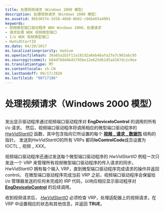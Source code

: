 ```yaml
---
title: 处理视频请求（Windows 2000 模型）
description: 处理视频请求（Windows 2000 模型）
ms.assetid: 86b3037e-2d18-46b0-8b02-c66be65a4001
keywords:
- 视频微型端口驱动程序 WDK Windows 2000，处理请求
- 请求处理 WDK 视频微型端口
- I/o WDK 视频微型端口
- HwVidStartIO
ms.date: 04/20/2017
ms.localizationpriority: medium
ms.openlocfilehash: 30a65a2b5f11a181d2a6eb46afa2fe7c963abc95
ms.sourcegitcommit: b84d760d4b45795be12e625db1d5a4167dc2c9ee
ms.translationtype: MT
ms.contentlocale: zh-CN
ms.lasthandoff: 09/17/2020
ms.locfileid: "90717186"
---
```

# <a name="processing-video-requests-windows-2000-model"></a>处理视频请求（Windows 2000 模型）


## <span id="ddk_processing_video_requests_windows_2000_model__gg"></span><span id="DDK_PROCESSING_VIDEO_REQUESTS_WINDOWS_2000_MODEL__GG"></span>


发出显示驱动程序通过视频端口驱动程序对 **EngDeviceIoControl** 的调用的所有 i/o 请求。 然后，视频端口驱动程序将调用相应的微型端口驱动程序的 [*HwVidStartIO*](/windows-hardware/drivers/ddi/video/nc-video-pvideo_hw_start_io) 函数，其中包含指向它所设置的每个 [**视频 \_ 请求 \_ 数据包**](/windows-hardware/drivers/ddi/video/ns-video-_video_request_packet) 结构的指针。 发送到*HwVidStartIO*的所有 VRPs 都将**IoControlCode**成员设置为 IOCTL \_ 视频 \_ *XXX*。

视频端口驱动程序还通过发送每个微型端口驱动程序的 *HwVidStartIO* 例程一次只发送一个 VRP 来管理所有视频微型端口驱动程序的传入请求的同步。 *HwVidStartIO* 拥有每个输入 VRP，直到微型端口驱动程序完成请求的操作并返回 control。 在微型端口驱动程序完成当前 VRP 之前，视频端口驱动程序会保留给 i/o 管理器发送的任何未完成的 IRP 代码，以响应相应显示驱动程序对 [**EngDeviceIoControl**](/windows/win32/api/winddi/nf-winddi-engdeviceiocontrol) 的后续调用。

收到视频请求后， [*HwVidStartIO*](/windows-hardware/drivers/ddi/video/nc-video-pvideo_hw_start_io) 必须检查 VRP，处理适配器上的视频请求，在 VRP 中设置相应的状态和其他信息，并返回 **TRUE**。

 

